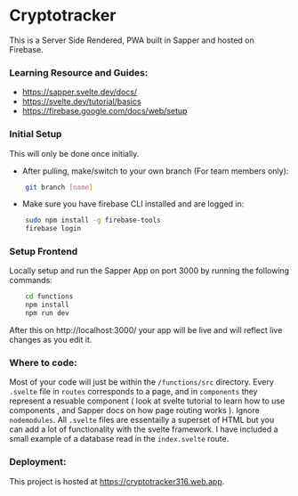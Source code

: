 # Cryptotracker
This is a Server Side Rendered, PWA built in Sapper and hosted on Firebase. 
### Learning Resource and Guides:
- https://sapper.svelte.dev/docs/
- https://svelte.dev/tutorial/basics
- https://firebase.google.com/docs/web/setup

### Initial Setup
This will only be done once initially.
- After pulling, make/switch to your own branch (For team members only):
```bash
	git branch [name]
```	
- Make sure you have firebase CLI installed and are logged in:
```bash
	sudo npm install -g firebase-tools
	firebase login
```
### Setup Frontend 
Locally setup and run the Sapper App on port 3000 by running the following commands:
```bash
	cd functions
	npm install
	npm run dev
```
After this on http://localhost:3000/ your app will be live and will reflect live changes as you edit it.

### Where to code:
Most of your code will just be within the `/functions/src` directory.
Every `.svelte` file in `routes` corresponds to a page, and in `components` they represent a resuable component ( look at svelte tutorial to learn how to use components , and Sapper docs on how page routing works ). Ignore `nodemodules`. All `.svelte` files are essentailly a superset of HTML but you can add a lot of functionality with the svelte framework. I have included a small example of a database read in the `index.svelte` route. 

### Deployment:
This project is hosted at https://cryptotracker316.web.app.

